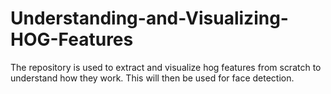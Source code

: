 # Understanding-and-Visualizing-HOG-Features
The repository is used to extract and visualize hog features from scratch to understand how they work. This will then be used for face detection.

